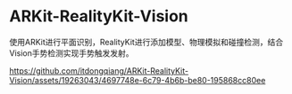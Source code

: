 # ARKit-RealityKit-Vision
使用ARKit进行平面识别，RealityKit进行添加模型、物理模拟和碰撞检测，结合Vision手势检测实现手势触发发射。


https://github.com/itdongqiang/ARKit-RealityKit-Vision/assets/19263043/4697748e-6c79-4b6b-be80-195868cc80ee

